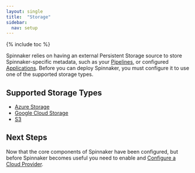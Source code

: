 ```yaml
---
layout: single
title:  "Storage"
sidebar:
  nav: setup
---
```


{% include toc %}

Spinnaker relies on having an external Persistent Storage source to store
Spinnaker-specific metadata, such as your [Pipelines](/concepts/#pipeline), or 
configured [Applications](/concepts/#applications). Before you can deploy
Spinnaker, you must configure it to use one of the supported storage types.

## Supported Storage Types

* <a href="/setup/storage/azs" target="_blank">Azure Storage</a>
* <a href="/setup/storage/gcs" target="_blank">Google Cloud Storage</a>
* <a href="/setup/storage/s3" target="_blank">S3</a>

## Next Steps

Now that the core components of Spinnaker have been configured, but before 
Spinnaker becomes useful you need to enable and [Configure a Cloud
Provider](/setup/install/providers/).

